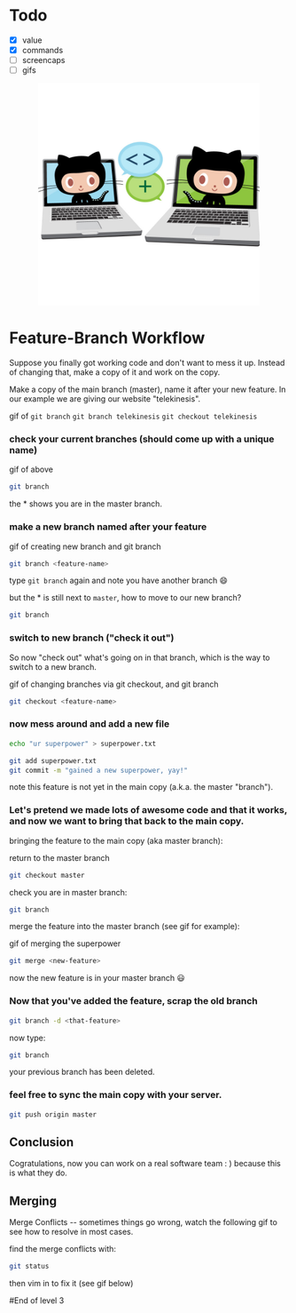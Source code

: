 # Todo

* [x] value
* [x] commands
* [ ] screencaps
* [ ] gifs

<p align="center">
  <img src="../Img/collabocats.jpg" width="400px"/>
</p>

# Feature-Branch Workflow


Suppose you finally got working code and don't want to mess it up.
Instead of changing that, make a copy of it and work on the copy.

Make a copy of the main branch (master), name it after your new feature.
In our example we are giving our website "telekinesis".


gif of `git branch` `git branch telekinesis` `git checkout telekinesis`

### check your current branches (should come up with a unique name)

gif of above

```sh
git branch
```

the * shows you are in the master branch.

### make a new branch named after your feature


gif of creating new branch and git branch
```sh
git branch <feature-name>
```
type `git branch` again and note you have another branch :smile:

but the * is still next to `master`, how to move to our new branch?

```sh
git branch
```

### switch to new branch ("check it out")

So now "check out" what's going on in that branch, which is the way to switch to a new branch.

gif of changing branches via git checkout, and git branch

```sh
git checkout <feature-name>
```

### now mess around and add a new file 

```sh
echo "ur superpower" > superpower.txt
```

```sh
git add superpower.txt
git commit -m "gained a new superpower, yay!"
```
note this feature is not yet in the main copy (a.k.a. the master "branch").

### Let's pretend we made lots of awesome code and that it works, and now we want to bring that back to the main copy.

bringing the feature to the main copy (aka master branch):

return to the master branch
```sh
git checkout master
```
check you are in master branch:

```sh
git branch
```

merge the feature into the master branch (see gif for example):

gif of merging the superpower

```sh
git merge <new-feature>
```

now the new feature is in your master branch :smiley:

### Now that you've added the feature, scrap the old branch


```sh
git branch -d <that-feature>
```

now type:

```sh
git branch
```

your previous branch has been deleted.

### feel free to sync the main copy with your server.

```sh
git push origin master
```

## Conclusion

Cogratulations, now you can work on a real software team : )  because this is what they do.


## Merging 

Merge Conflicts -- sometimes things go wrong, watch the following gif to see how to resolve in most cases.

find the merge conflicts with:

```sh
git status
```

then vim in to fix it (see gif below)

#End of level 3
